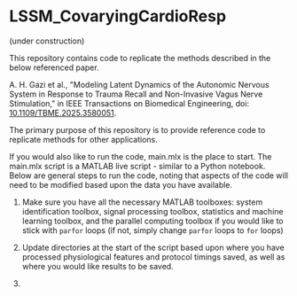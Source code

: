 # LSSM_CovaryingCardioResp
(under construction)

This repository contains code to replicate the methods described in the below referenced paper.

A. H. Gazi et al., "Modeling Latent Dynamics of the Autonomic Nervous System in Response to Trauma Recall and Non-Invasive Vagus Nerve Stimulation," in IEEE Transactions on Biomedical Engineering, doi: [10.1109/TBME.2025.3580051](https://doi.org/10.1109/TBME.2025.3580051).

The primary purpose of this repository is to provide reference code to replicate methods for other applications. 

If you would also like to run the code, main.mlx is the place to start. The main.mlx script is a MATLAB live script - similar to a Python notebook. Below are general steps to run the code, noting that aspects of the code will need to be modified based upon the data you have available.

1. Make sure you have all the necessary MATLAB toolboxes: system identification toolbox, signal processing toolbox, statistics and machine learning toolbox, and the parallel computing toolbox if you would like to stick with `parfor` loops (if not, simply change `parfor` loops to `for` loops)
2. Update directories at the start of the script based upon where you have processed physiological features and protocol timings saved, as well as where you would like results to be saved.

4. 
